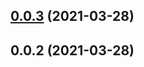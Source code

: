 ## [0.0.3](https://github.com/tanc/vite-plugin-sfc-reload/compare/v0.0.2...v0.0.3) (2021-03-28)



## 0.0.2 (2021-03-28)



